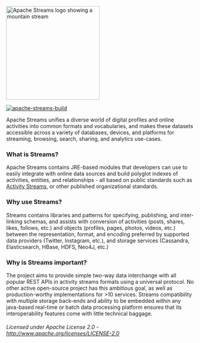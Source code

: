 <img src="http://streams.apache.org/images/streams_logo.jpg" width="250" alt="Apache Streams logo showing a mountain stream"/>

[![apache-streams-build](https://github.com/apache/streams/workflows/build/badge.svg)](https://github.com/apache/streams/actions)

Apache Streams unifies a diverse world of digital profiles and online activities into common formats and vocabularies, and makes these datasets accessible across a variety of databases, devices, and platforms for streaming, browsing, search, sharing, and analytics use-cases.

### What is Streams?
Apache Streams contains JRE-based modules that developers can use to easily integrate with online data sources and build polyglot indexes of activities, entities, and relationships - all based on public standards such as [Activity Streams](http://activitystrea.ms/), or other published organizational standards.

### Why use Streams?
Streams contains libraries and patterns for specifying, publishing, and inter-linking schemas, and assists with conversion of activities (posts, shares, likes, follows, etc.) and objects (profiles, pages, photos, videos, etc.) between the representation, format, and encoding preferred by supported data providers (Twitter, Instagram, etc.), and storage services (Cassandra, Elasticsearch, HBase, HDFS, Neo4J, etc.)

### Why is Streams important?
The project aims to provide simple two-way data interchange with all popular REST APIs in activity streams formats using a universal protocol.  No other active open-source project has this ambitious goal, as well as production-worthy implementations for >10 services.  Streams compatibility with multiple storage back-ends and ability to be embedded within any java-based real-time or batch data processing platform ensures that its interoperability features come with little technical baggage.

###### Licensed under Apache License 2.0 - http://www.apache.org/licenses/LICENSE-2.0
